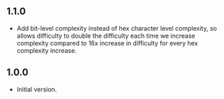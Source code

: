 ## 1.1.0

- Add bit-level complexity instead of hex character level complexity, so allows difficulty to double the difficulty each time we increase complexity compared to 16x increase in difficulty for every hex complexity increase.

## 1.0.0

- Initial version.
